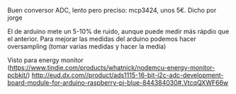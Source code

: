 Buen conversor ADC, lento pero preciso:
mcp3424, unos 5€. Dicho por jorge

El de arduino mete un 5-10% de ruido, aunque puede medir más rápdio que el anterior.
Para mejorar las medidas del arduino podemos hacer oversampling (tomar varias medidas y hacer la media)



Visto para energy monitor (https://www.tindie.com/products/whatnick/nodemcu-energy-monitor-pcbkit/)
http://eud.dx.com//product/ads1115-16-bit-i2c-adc-development-board-module-for-arduino-raspberry-pi-blue-844384030#.VtcqQXWF66w

